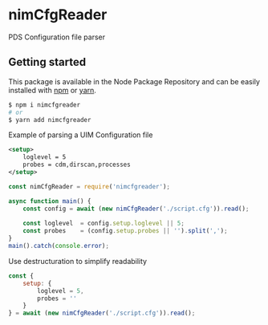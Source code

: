 # nimCfgReader
PDS Configuration file parser

## Getting started

This package is available in the Node Package Repository and can be easily installed with [npm](https://docs.npmjs.com/getting-started/what-is-npm) or [yarn](https://yarnpkg.com).

```bash
$ npm i nimcfgreader
# or
$ yarn add nimcfgreader
``` 

Example of parsing a UIM Configuration file

```xml
<setup>
	loglevel = 5
	probes = cdm,dirscan,processes
</setup>
```

```js
const nimCfgReader = require('nimcfgreader');

async function main() {
	const config = await (new nimCfgReader('./script.cfg')).read();
	
	const loglevel 	= config.setup.loglevel || 5;
	const probes 	= (config.setup.probes || '').split(',');
}
main().catch(console.error);
```

Use destructuration to simplify readability

```js
const {
	setup: { 
		loglevel = 5,
		probes = ''
	}
} = await (new nimCfgReader('./script.cfg')).read();
```
